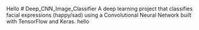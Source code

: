 Hello # Deep_CNN_Image_Classifier
A deep learning project that classifies facial expressions (happy/sad) using a Convolutional Neural Network built with TensorFlow and Keras.
hello
